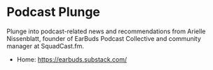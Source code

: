 # Podcast Plunge
Plunge into podcast-related news and recommendations from Arielle Nissenblatt, founder of EarBuds Podcast Collective and community manager at SquadCast.fm.

* Home: https://earbuds.substack.com/
